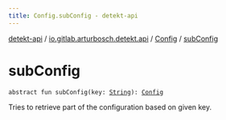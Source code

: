 ```yaml
---
title: Config.subConfig - detekt-api
---
```


[detekt-api](../../index.html) / [io.gitlab.arturbosch.detekt.api](../index.html) / [Config](index.html) / [subConfig](./sub-config.html)

# subConfig

`abstract fun subConfig(key: `[`String`](https://kotlinlang.org/api/latest/jvm/stdlib/kotlin/-string/index.html)`): `[`Config`](index.html)

Tries to retrieve part of the configuration based on given key.

